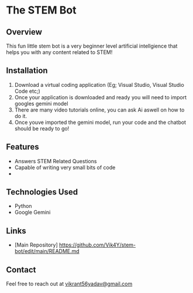 # The STEM Bot

## Overview
This fun little stem bot is a very beginner level artificial intellgience that helps you with any content related to STEM!

## Installation
1. Download a virtual coding application (Eg; Visual Studio, Visual Studio Code etc;)
2. Once your application is downloaded and ready you will need to import googles gemini model
3. There are many video tutorials online, you can ask Ai aswell on how to do it.
4. Once youve imported the gemini model, run your code and the chatbot should be ready to go!

## Features
- Answers STEM Related Questions
- Capable of writing very small bits of code
- 
## Technologies Used
- Python
- Google Gemini

## Links
- [Main Repository] https://github.com/Vik4Y/stem-bot/edit/main/README.md


## Contact
Feel free to reach out at vikrant56yadav@gmail.com
